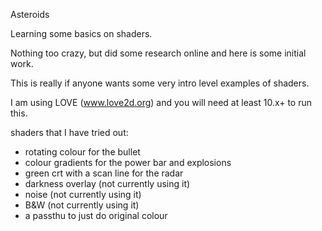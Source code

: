 Asteroids

Learning some basics on shaders.

Nothing too crazy, but did some research online and here is some initial work.

This is really if anyone wants some very intro level examples of shaders.

I am using LOVE (www.love2d.org) and you will need at least 10.x+ to run this.

shaders that I have tried out:
- rotating colour for the bullet
- colour gradients for the power bar and explosions
- green crt with a scan line for the radar
- darkness overlay (not currently using it)
- noise (not currently using it)
- B&W (not currently using it)
- a passthu to just do original colour
